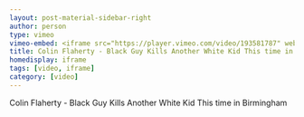 ```yaml
---
layout: post-material-sidebar-right
author: person
type: vimeo
vimeo-embed: <iframe src="https://player.vimeo.com/video/193581787" webkitallowfullscreen mozallowfullscreen allowfullscreen></iframe>
title: Colin Flaherty - Black Guy Kills Another White Kid This time in Birmingham
homedisplay: iframe
tags: [video, iframe]
category: [video]
---
```

Colin Flaherty - Black Guy Kills Another White Kid This time in Birmingham
